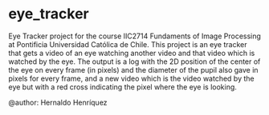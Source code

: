 eye_tracker
===========

Eye Tracker project for the course IIC2714 Fundaments of Image Processing at Pontificia Universidad Católica de Chile.
This project is an eye tracker that gets a video of an eye watching another 
video and that video which is watched by the eye. The output is a log with the
2D position of the center of the eye on every frame (in pixels) and the diameter
of the pupil also gave in pixels for every frame, and a new video which is the
video watched by the eye but with a red cross indicating the pixel where the eye
is looking.

@author: Hernaldo Henríquez
